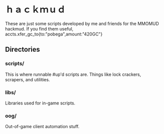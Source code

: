 # ｈａｃｋｍｕｄ

These are just some scripts developed by me and friends for the MMOMUD hackmud. If you find them useful, accts.xfer_gc_to{to:"pobega",amount:"420GC"}

## Directories

### scripts/

This is where runnable #up'd scripts are. Things like lock crackers, scrapers, and utilities.

### libs/

Libraries used for in-game scripts.

### oog/

Out-of-game client automation stuff.
